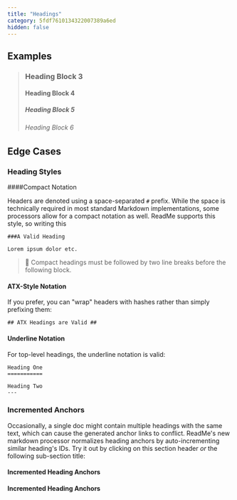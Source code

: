 ```yaml
---
title: "Headings"
category: 5fdf7610134322007389a6ed
hidden: false
---
```

## Examples

> ### Heading Block 3
>
> ####  Heading Block 4
> 
> #####  Heading Block 5
> 
> ######  Heading Block 6

## Edge Cases

### Heading Styles

####Compact Notation

Headers are denoted using a space-separated `#` prefix. While the space is technically required in most standard Markdown implementations, some processors allow for a compact notation as well. ReadMe supports this style, so writing this
    
    ###A Valid Heading
    
    Lorem ipsum dolor etc.

> 🛑 
> Compact headings must be followed by two line breaks before the following block.

#### ATX-Style Notation ####

If you prefer, you can "wrap" headers with hashes rather than simply prefixing them:

    ## ATX Headings are Valid ##

#### Underline Notation

For top-level headings, the underline notation is valid:

    Heading One
    ===========
    
    Heading Two
    ---

### Incremented Anchors

Occasionally, a single doc might contain multiple headings with the same text, which can cause the generated anchor links to conflict. ReadMe's new markdown processor normalizes heading anchors by auto-incrementing similar heading's IDs. Try it out by clicking on this section header _or_ the following sub-section title:

#### Incremented Heading Anchors
#### Incremented Heading Anchors
